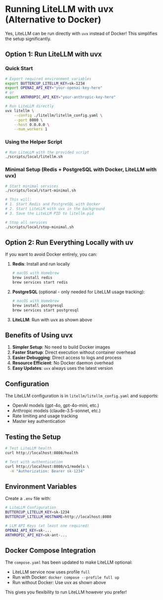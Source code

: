# Running LiteLLM with uvx (Alternative to Docker)

Yes, LiteLLM can be run directly with `uvx` instead of Docker! This simplifies the setup significantly.

## Option 1: Run LiteLLM with uvx

### Quick Start

```bash
# Export required environment variables
export BUTTERCUP_LITELLM_KEY=sk-1234
export OPENAI_API_KEY="your-openai-key-here"
# or
export ANTHROPIC_API_KEY="your-anthropic-key-here"

# Run LiteLLM directly
uvx litellm \
    --config ./litellm/litellm_config.yaml \
    --port 8080 \
    --host 0.0.0.0 \
    --num_workers 1
```

### Using the Helper Script

```bash
# Run LiteLLM with the provided script
./scripts/local/litellm.sh
```

### Minimal Setup (Redis + PostgreSQL with Docker, LiteLLM with uvx)

```bash
# Start minimal services
./scripts/local/start-minimal.sh

# This will:
# 1. Start Redis and PostgreSQL with Docker
# 2. Start LiteLLM with uvx in the background
# 3. Save the LiteLLM PID to litellm.pid

# Stop all services
./scripts/local/stop-minimal.sh
```

## Option 2: Run Everything Locally with uv

If you want to avoid Docker entirely, you can:

1. **Redis**: Install and run locally
   ```bash
   # macOS with Homebrew
   brew install redis
   brew services start redis
   ```

2. **PostgreSQL** (optional - only needed for LiteLLM usage tracking):
   ```bash
   # macOS with Homebrew
   brew install postgresql
   brew services start postgresql
   ```

3. **LiteLLM**: Run with uvx as shown above

## Benefits of Using uvx

1. **Simpler Setup**: No need to build Docker images
2. **Faster Startup**: Direct execution without container overhead
3. **Easier Debugging**: Direct access to logs and process
4. **Resource Efficient**: No Docker daemon overhead
5. **Easy Updates**: `uvx` always uses the latest version

## Configuration

The LiteLLM configuration is in `litellm/litellm_config.yaml` and supports:
- OpenAI models (gpt-4o, gpt-4o-mini, etc.)
- Anthropic models (claude-3.5-sonnet, etc.)
- Rate limiting and usage tracking
- Master key authentication

## Testing the Setup

```bash
# Test LiteLLM health
curl http://localhost:8080/health

# Test with authentication
curl http://localhost:8080/v1/models \
  -H "Authorization: Bearer sk-1234"
```

## Environment Variables

Create a `.env` file with:
```bash
# LiteLLM Configuration
BUTTERCUP_LITELLM_KEY=sk-1234
BUTTERCUP_LITELLM_HOSTNAME=http://localhost:8080

# LLM API Keys (at least one required)
OPENAI_API_KEY=sk-...
ANTHROPIC_API_KEY=sk-ant-...
```

## Docker Compose Integration

The `compose.yaml` has been updated to make LiteLLM optional:
- LiteLLM service now uses profile `full`
- Run with Docker: `docker compose --profile full up`
- Run without Docker: Use uvx as shown above

This gives you flexibility to run LiteLLM however you prefer!